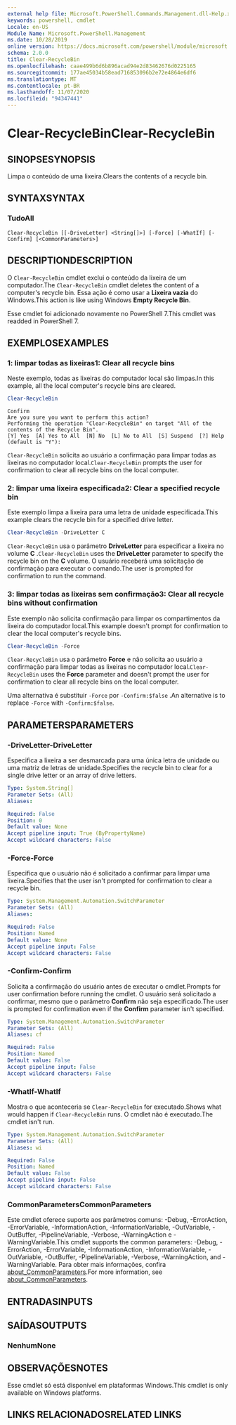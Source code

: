 ```yaml
---
external help file: Microsoft.PowerShell.Commands.Management.dll-Help.xml
keywords: powershell, cmdlet
Locale: en-US
Module Name: Microsoft.PowerShell.Management
ms.date: 10/28/2019
online version: https://docs.microsoft.com/powershell/module/microsoft.powershell.management/clear-recyclebin?view=powershell-7.1&WT.mc_id=ps-gethelp
schema: 2.0.0
title: Clear-RecycleBin
ms.openlocfilehash: caae499b6d6b896acad94e2d83462676d0225165
ms.sourcegitcommit: 177ae45034b58ead716853096b2e72e4864e6df6
ms.translationtype: MT
ms.contentlocale: pt-BR
ms.lasthandoff: 11/07/2020
ms.locfileid: "94347441"
---
```

# <span data-ttu-id="47991-103">Clear-RecycleBin</span><span class="sxs-lookup"><span data-stu-id="47991-103">Clear-RecycleBin</span></span>

## <span data-ttu-id="47991-104">SINOPSE</span><span class="sxs-lookup"><span data-stu-id="47991-104">SYNOPSIS</span></span>
<span data-ttu-id="47991-105">Limpa o conteúdo de uma lixeira.</span><span class="sxs-lookup"><span data-stu-id="47991-105">Clears the contents of a recycle bin.</span></span>

## <span data-ttu-id="47991-106">SYNTAX</span><span class="sxs-lookup"><span data-stu-id="47991-106">SYNTAX</span></span>

### <span data-ttu-id="47991-107">Tudo</span><span class="sxs-lookup"><span data-stu-id="47991-107">All</span></span>

```
Clear-RecycleBin [[-DriveLetter] <String[]>] [-Force] [-WhatIf] [-Confirm] [<CommonParameters>]
```

## <span data-ttu-id="47991-108">DESCRIPTION</span><span class="sxs-lookup"><span data-stu-id="47991-108">DESCRIPTION</span></span>

<span data-ttu-id="47991-109">O `Clear-RecycleBin` cmdlet exclui o conteúdo da lixeira de um computador.</span><span class="sxs-lookup"><span data-stu-id="47991-109">The `Clear-RecycleBin` cmdlet deletes the content of a computer's recycle bin.</span></span> <span data-ttu-id="47991-110">Essa ação é como usar a **Lixeira vazia** do Windows.</span><span class="sxs-lookup"><span data-stu-id="47991-110">This action is like using Windows **Empty Recycle Bin**.</span></span>

<span data-ttu-id="47991-111">Esse cmdlet foi adicionado novamente no PowerShell 7.</span><span class="sxs-lookup"><span data-stu-id="47991-111">This cmdlet was readded in PowerShell 7.</span></span>

## <span data-ttu-id="47991-112">EXEMPLOS</span><span class="sxs-lookup"><span data-stu-id="47991-112">EXAMPLES</span></span>

### <span data-ttu-id="47991-113">1: limpar todas as lixeiras</span><span class="sxs-lookup"><span data-stu-id="47991-113">1: Clear all recycle bins</span></span>

<span data-ttu-id="47991-114">Neste exemplo, todas as lixeiras do computador local são limpas.</span><span class="sxs-lookup"><span data-stu-id="47991-114">In this example, all the local computer's recycle bins are cleared.</span></span>

```powershell
Clear-RecycleBin
```

```Output
Confirm
Are you sure you want to perform this action?
Performing the operation "Clear-RecycleBin" on target "All of the contents of the Recycle Bin".
[Y] Yes  [A] Yes to All  [N] No  [L] No to All  [S] Suspend  [?] Help (default is "Y"):
```

<span data-ttu-id="47991-115">`Clear-RecycleBin` solicita ao usuário a confirmação para limpar todas as lixeiras no computador local.</span><span class="sxs-lookup"><span data-stu-id="47991-115">`Clear-RecycleBin` prompts the user for confirmation to clear all recycle bins on the local computer.</span></span>

### <span data-ttu-id="47991-116">2: limpar uma lixeira especificada</span><span class="sxs-lookup"><span data-stu-id="47991-116">2: Clear a specified recycle bin</span></span>

<span data-ttu-id="47991-117">Este exemplo limpa a lixeira para uma letra de unidade especificada.</span><span class="sxs-lookup"><span data-stu-id="47991-117">This example clears the recycle bin for a specified drive letter.</span></span>

```powershell
Clear-RecycleBin -DriveLetter C
```

<span data-ttu-id="47991-118">`Clear-RecycleBin` usa o parâmetro **DriveLetter** para especificar a lixeira no volume **C** .</span><span class="sxs-lookup"><span data-stu-id="47991-118">`Clear-RecycleBin` uses the **DriveLetter** parameter to specify the recycle bin on the **C** volume.</span></span> <span data-ttu-id="47991-119">O usuário receberá uma solicitação de confirmação para executar o comando.</span><span class="sxs-lookup"><span data-stu-id="47991-119">The user is prompted for confirmation to run the command.</span></span>

### <span data-ttu-id="47991-120">3: limpar todas as lixeiras sem confirmação</span><span class="sxs-lookup"><span data-stu-id="47991-120">3: Clear all recycle bins without confirmation</span></span>

<span data-ttu-id="47991-121">Este exemplo não solicita confirmação para limpar os compartimentos da lixeira do computador local.</span><span class="sxs-lookup"><span data-stu-id="47991-121">This example doesn't prompt for confirmation to clear the local computer's recycle bins.</span></span>

```powershell
Clear-RecycleBin -Force
```

<span data-ttu-id="47991-122">`Clear-RecycleBin` usa o parâmetro **Force** e não solicita ao usuário a confirmação para limpar todas as lixeiras no computador local.</span><span class="sxs-lookup"><span data-stu-id="47991-122">`Clear-RecycleBin` uses the **Force** parameter and doesn't prompt the user for confirmation to clear all recycle bins on the local computer.</span></span>

<span data-ttu-id="47991-123">Uma alternativa é substituir `-Force` por `-Confirm:$false` .</span><span class="sxs-lookup"><span data-stu-id="47991-123">An alternative is to replace `-Force` with `-Confirm:$false`.</span></span>

## <span data-ttu-id="47991-124">PARAMETERS</span><span class="sxs-lookup"><span data-stu-id="47991-124">PARAMETERS</span></span>

### <span data-ttu-id="47991-125">-DriveLetter</span><span class="sxs-lookup"><span data-stu-id="47991-125">-DriveLetter</span></span>

<span data-ttu-id="47991-126">Especifica a lixeira a ser desmarcada para uma única letra de unidade ou uma matriz de letras de unidade.</span><span class="sxs-lookup"><span data-stu-id="47991-126">Specifies the recycle bin to clear for a single drive letter or an array of drive letters.</span></span>

```yaml
Type: System.String[]
Parameter Sets: (All)
Aliases:

Required: False
Position: 0
Default value: None
Accept pipeline input: True (ByPropertyName)
Accept wildcard characters: False
```

### <span data-ttu-id="47991-127">-Force</span><span class="sxs-lookup"><span data-stu-id="47991-127">-Force</span></span>

<span data-ttu-id="47991-128">Especifica que o usuário não é solicitado a confirmar para limpar uma lixeira.</span><span class="sxs-lookup"><span data-stu-id="47991-128">Specifies that the user isn't prompted for confirmation to clear a recycle bin.</span></span>

```yaml
Type: System.Management.Automation.SwitchParameter
Parameter Sets: (All)
Aliases:

Required: False
Position: Named
Default value: None
Accept pipeline input: False
Accept wildcard characters: False
```

### <span data-ttu-id="47991-129">-Confirm</span><span class="sxs-lookup"><span data-stu-id="47991-129">-Confirm</span></span>

<span data-ttu-id="47991-130">Solicita a confirmação do usuário antes de executar o cmdlet.</span><span class="sxs-lookup"><span data-stu-id="47991-130">Prompts for user confirmation before running the cmdlet.</span></span> <span data-ttu-id="47991-131">O usuário será solicitado a confirmar, mesmo que o parâmetro **Confirm** não seja especificado.</span><span class="sxs-lookup"><span data-stu-id="47991-131">The user is prompted for confirmation even if the **Confirm** parameter isn't specified.</span></span>

```yaml
Type: System.Management.Automation.SwitchParameter
Parameter Sets: (All)
Aliases: cf

Required: False
Position: Named
Default value: False
Accept pipeline input: False
Accept wildcard characters: False
```

### <span data-ttu-id="47991-132">-WhatIf</span><span class="sxs-lookup"><span data-stu-id="47991-132">-WhatIf</span></span>

<span data-ttu-id="47991-133">Mostra o que aconteceria se `Clear-RecycleBin` for executado.</span><span class="sxs-lookup"><span data-stu-id="47991-133">Shows what would happen if `Clear-RecycleBin` runs.</span></span> <span data-ttu-id="47991-134">O cmdlet não é executado.</span><span class="sxs-lookup"><span data-stu-id="47991-134">The cmdlet isn't run.</span></span>

```yaml
Type: System.Management.Automation.SwitchParameter
Parameter Sets: (All)
Aliases: wi

Required: False
Position: Named
Default value: False
Accept pipeline input: False
Accept wildcard characters: False
```

### <span data-ttu-id="47991-135">CommonParameters</span><span class="sxs-lookup"><span data-stu-id="47991-135">CommonParameters</span></span>

<span data-ttu-id="47991-136">Este cmdlet oferece suporte aos parâmetros comuns: -Debug, -ErrorAction, -ErrorVariable, -InformationAction, -InformationVariable, -OutVariable, -OutBuffer, -PipelineVariable, -Verbose, -WarningAction e -WarningVariable.</span><span class="sxs-lookup"><span data-stu-id="47991-136">This cmdlet supports the common parameters: -Debug, -ErrorAction, -ErrorVariable, -InformationAction, -InformationVariable, -OutVariable, -OutBuffer, -PipelineVariable, -Verbose, -WarningAction, and -WarningVariable.</span></span> <span data-ttu-id="47991-137">Para obter mais informações, confira [about_CommonParameters](https://go.microsoft.com/fwlink/?LinkID=113216).</span><span class="sxs-lookup"><span data-stu-id="47991-137">For more information, see [about_CommonParameters](https://go.microsoft.com/fwlink/?LinkID=113216).</span></span>

## <span data-ttu-id="47991-138">ENTRADAS</span><span class="sxs-lookup"><span data-stu-id="47991-138">INPUTS</span></span>

## <span data-ttu-id="47991-139">SAÍDAS</span><span class="sxs-lookup"><span data-stu-id="47991-139">OUTPUTS</span></span>

### <span data-ttu-id="47991-140">Nenhum</span><span class="sxs-lookup"><span data-stu-id="47991-140">None</span></span>

## <span data-ttu-id="47991-141">OBSERVAÇÕES</span><span class="sxs-lookup"><span data-stu-id="47991-141">NOTES</span></span>

<span data-ttu-id="47991-142">Esse cmdlet só está disponível em plataformas Windows.</span><span class="sxs-lookup"><span data-stu-id="47991-142">This cmdlet is only available on Windows platforms.</span></span>

## <span data-ttu-id="47991-143">LINKS RELACIONADOS</span><span class="sxs-lookup"><span data-stu-id="47991-143">RELATED LINKS</span></span>
